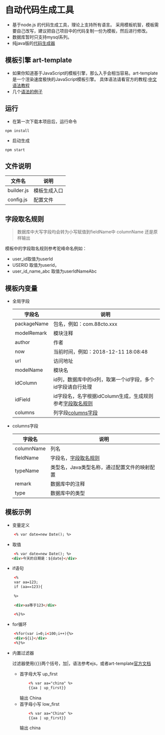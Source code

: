 # 自动代码生成工具
+ 基于node.js 的代码生成工具，理论上支持所有语言。
    采用模板机智，模板需要自己改写，建议把自己项目中的代码复制一份为模板，然后进行修改。
+ 数据库暂时只支持mysql系列。
+ 纯java版的[代码生成器](https://github.com/newpanjing/mybatis-generator)

## 模板引擎 art-template

+ 如果你知道基于JavaScript的模板引擎，那么入手会相当容易。art-template 是一个渲染速度极快的JavaScript模板引擎。
具体语法请看官方的教程:[中文语法教程](https://aui.github.io/art-template/zh-cn/docs/)
+ 几个[语法的例子](#模板示例)  

## 运行
+ 在第一次下载本项目后，运行命令 
```shell
npm install
```
+ 启动生成
```shell
npm start
```

## 文件说明
|文件名|说明|
|---|---|
|builder.js|模板生成入口|
|config.js|配置文件|

## 字段取名规则
> 数据库中大写字段均会转为小写赋值到fieldName中 columnName 还是原样输出

模板中的字段取名规则参考驼峰命名例如：
+ user_id取值为userId
+ USERID 取值为userid，
+ user_id_name_abc 取值为userIdNameAbc

## 模板内变量
+ 全局字段
    
    |字段名|说明|
    |---|---|
    |packageName|包名，例如：com.88cto.xxx|
    |modelRemark|模块注释|
    |author|作者|
    |now|当前时间，例如：2018-12-11 18:08:48|
    |url|访问地址|
    |modelName|模块名|
    |idColumn|id列，数据库中的id列，取第一个id字段，多个id字段请自行处理|
    |idField|id字段名，名字根据idColumn生成，生成规则参考[字段取名规则](#字段取名规则)|
    |columns|列字段[columns字段]()|

+ columns字段

    |字段名|说明|
    |---|---|
    |columnName|列名|
    |fieldName|字段名，[字段取名规则](#字段取名规则)|
    |typeName|类型名，Java类型名称，通过配置文件的映射配置|
    |remark|数据库中的注释|
    |type|数据库中的类型|
    
## 模板示例
+ 变量定义
```html
    <% var date=new Date(); %>
```
+ 取值
```html
    <% var date=new Date(); %>
   <div>今天的日期是：${date}</div>
```
+ if语句
```html
    <%
    var aa=123; 
    if (aa==123){
    
    %>
    
    <div>aa等于123</div>
    
    <%}%>
```

+ for循环
```html
    <%for(var i=0;i<100;i++){%>
    <div>${i}</div>
    <%}%>
```

+ 内置过滤器

    过滤器使用{{}}两个括号，加|，语法参考ejs，或者art-template[官方文档](https://aui.github.io/art-template/zh-cn/docs/syntax.html#%E8%BF%87%E6%BB%A4%E5%99%A8)
    + 首字母大写 up_first
        ```html
            <% var aa="china" %>
            {{aa | up_first}}
        ```
        输出 China
    + 首字母小写 low_first
        ```html
            <% var aa="China" %>
            {{aa | up_first}}
        ```
        输出 china
